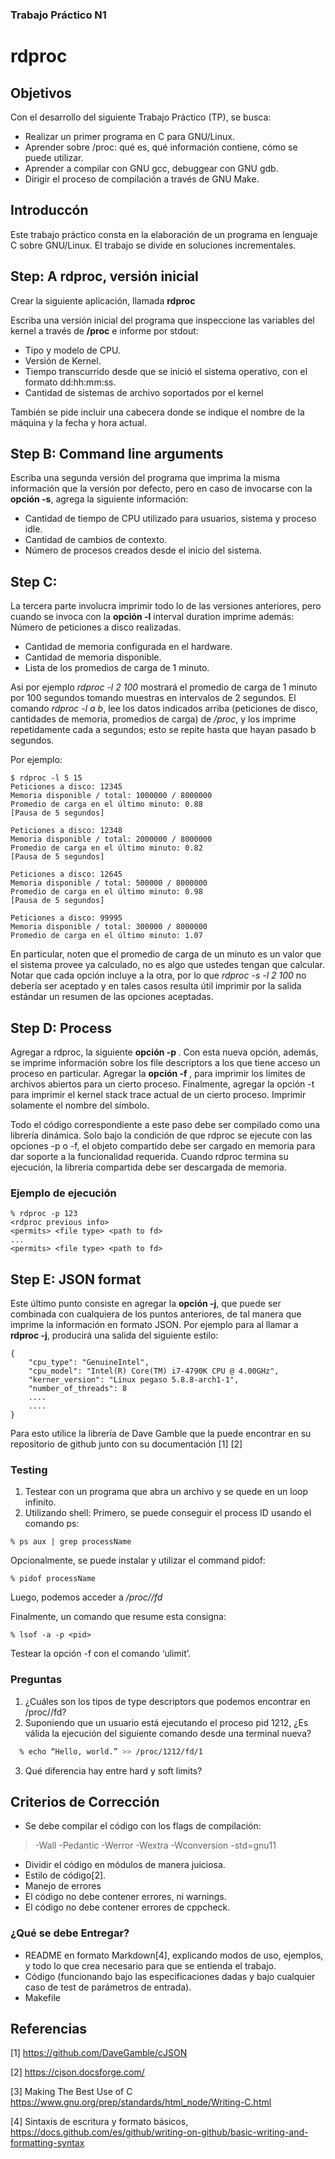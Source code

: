 ### Trabajo Práctico N1

# rdproc


## Objetivos
Con el desarrollo del siguiente Trabajo Práctico (TP), se busca:
- Realizar un primer programa en C para GNU/Linux.
- Aprender sobre /proc: qué es, qué información contiene, cómo se puede utilizar.
- Aprender a compilar con GNU gcc, debuggear con GNU gdb.
- Dirigir el proceso de compilación a través de GNU Make.


## Introduccón
Este trabajo práctico consta en la elaboración de un programa en lenguaje C sobre GNU/Linux. El trabajo se divide en soluciones incrementales.


## Step: A rdproc, versión inicial
Crear la siguiente aplicación, llamada **rdproc**

Escriba una versión inicial del programa que inspeccione las variables del kernel a
través de **/proc** e informe por stdout:
- Tipo y modelo de CPU.
- Versión de Kernel.
- Tiempo transcurrido desde que se inició el sistema operativo, con el formato dd:hh:mm:ss.
- Cantidad de sistemas de archivo soportados por el kernel

También se pide incluir una cabecera donde se indique el nombre de la máquina y la fecha y  hora actual.

## Step B: Command line arguments
Escriba una segunda versión del programa que imprima la misma información que la versión por defecto, pero en caso de invocarse con la **opción -s**, agrega la siguiente información:
- Cantidad de tiempo de CPU utilizado para usuarios, sistema y proceso idle.
- Cantidad de cambios de contexto.
- Número de procesos creados desde el inicio del sistema.

## Step C:
La tercera parte involucra imprimir todo lo de las versiones anteriores, pero cuando se invoca con la **opción -l** interval duration imprime además:
Número de peticiones a disco realizadas.
- Cantidad de memoria configurada en el hardware.
- Cantidad de memoria disponible.
- Lista de los promedios de carga de 1 minuto.

Asi por ejemplo *rdproc -l 2 100* mostrará el promedio de carga de 1 minuto por 100 segundos tomando muestras en intervalos de 2 segundos. El comando *rdproc -l a b*, lee los datos indicados arriba (peticiones de disco, cantidades de memoria, promedios de carga) de */proc*, y los imprime repetidamente cada a segundos; esto se repite hasta que hayan pasado b segundos.

Por ejemplo:
```Shell
$ rdproc -l 5 15
Peticiones a disco: 12345
Memoria disponible / total: 1000000 / 8000000
Promedio de carga en el último minuto: 0.88
[Pausa de 5 segundos]

Peticiones a disco: 12348
Memoria disponible / total: 2000000 / 8000000
Promedio de carga en el último minuto: 0.82
[Pausa de 5 segundos]

Peticiones a disco: 12645
Memoria disponible / total: 500000 / 8000000
Promedio de carga en el último minuto: 0.98
[Pausa de 5 segundos]

Peticiones a disco: 99995
Memoria disponible / total: 300000 / 8000000
Promedio de carga en el último minuto: 1.07
```

En particular, noten que el promedio de carga de un minuto es un valor que el sistema provee ya calculado, no es algo que ustedes tengan que calcular.
Notar que cada opción incluye a la otra, por lo que *rdproc -s -l 2 100* no debería ser aceptado y en tales casos resulta útil imprimir por la salida estándar un resumen de las opciones aceptadas.

## Step D: Process
Agregar a rdproc, la siguiente **opción -p <pid>**. Con esta nueva opción, además, se imprime información sobre los file descriptors a los que tiene acceso un proceso en particular.
Agregar la **opción -f <pid>**, para imprimir los límites de archivos abiertos para un cierto proceso.
Finalmente, agregar la opción -t para imprimir el kernel stack trace actual de un cierto proceso. Imprimir solamente el nombre del símbolo.

Todo el código correspondiente a este paso debe ser compilado como una librería dinámica. Solo bajo la condición de que rdproc se ejecute con las opciones -p o -f, el objeto compartido debe ser cargado en memoria para dar soporte a la funcionalidad requerida. Cuando rdproc termina su ejecución, la libreria compartida debe ser descargada de memoria.

### Ejemplo de ejecución
```Shell
% rdproc -p 123
<rdproc previous info>
<permits> <file type> <path to fd>
...
<permits> <file type> <path to fd>
```

## Step E: JSON format
Este último punto consiste en agregar la **opción -j**, que puede ser combinada con cualquiera de los puntos anteriores, de tal manera que imprime la información en formato JSON. Por ejemplo para al llamar a **rdproc -j**, producirá una salida del siguiente estilo:


```Shell
{
    "cpu_type": "GenuineIntel",
    "cpu_model": "Intel(R) Core(TM) i7-4790K CPU @ 4.00GHz",
    "kerner_version": "Linux pegaso 5.8.8-arch1-1",
    "number_of_threads": 8
    ....
    ....
}
```

Para esto utilice la librería de Dave Gamble que la puede encontrar en su repositorio de github junto con su documentación [1] [2]


### Testing
1) Testear con un programa que abra un archivo y se quede en un loop infinito.
2) Utilizando shell:
Primero, se puede conseguir el process ID usando el comando ps:
```Shell
% ps aux | grep processName

```
Opcionalmente, se puede instalar y utilizar el command pidof:
```Shell
% pidof processName
```
Luego, podemos acceder a */proc/<id>/fd*

Finalmente, un comando que resume esta consigna:
```Shell
% lsof -a -p <pid>
```
Testear la opción -f con el comando ‘ulimit’.

### Preguntas
1. ¿Cuáles son los tipos de type descriptors que podemos encontrar en /proc/<id>/fd?
2. Suponiendo que un usuario está ejecutando el proceso pid 1212, ¿Es válida la ejecución del siguiente comando desde una terminal nueva?

```Bash
  % echo “Hello, world.” >> /proc/1212/fd/1
```
3. Qué diferencia hay entre hard y soft limits?

## Criterios de Corrección
- Se debe compilar el código con los flags de compilación: 
> -Wall -Pedantic -Werror -Wextra -Wconversion -std=gnu11
- Dividir el código en módulos de manera juiciosa.
- Estilo de código[2].
- Manejo de errores
- El código no debe contener errores, ni warnings.
- El código no debe contener errores de cppcheck.

### ¿Qué se debe Entregar?
- README en formato Markdown[4], explicando modos de uso, ejemplos, y todo lo que crea necesario para que se entienda el trabajo.
- Código (funcionando bajo las especificaciones dadas y bajo cualquier caso de test de parámetros de entrada).
- Makefile

## Referencias
[1] https://github.com/DaveGamble/cJSON

[2] https://cjson.docsforge.com/

[3] Making The Best Use of C
 https://www.gnu.org/prep/standards/html_node/Writing-C.html
 
[4] Sintaxis de escritura y formato básicos,
 https://docs.github.com/es/github/writing-on-github/basic-writing-and-formatting-syntax



